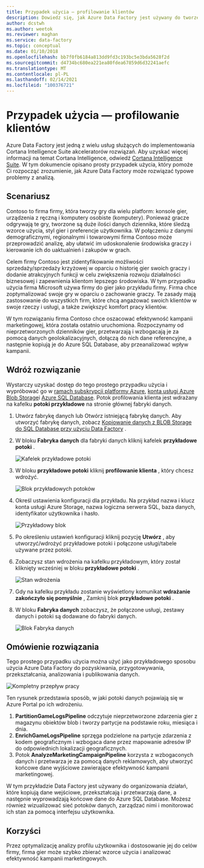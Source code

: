 ```yaml
---
title: Przypadek użycia — profilowanie klientów
description: Dowiedz się, jak Azure Data Factory jest używany do tworzenia przepływu pracy opartego na danych (potok) do profilowania klientów gier.
author: dcstwh
ms.author: weetok
ms.reviewer: maghan
ms.service: data-factory
ms.topic: conceptual
ms.date: 01/10/2018
ms.openlocfilehash: bb7f0fb6184a813dd9fd3c193bc5e3bda5628f2d
ms.sourcegitcommit: d4734bc680ea221ea80fdea67859d6d32241aefc
ms.translationtype: MT
ms.contentlocale: pl-PL
ms.lasthandoff: 02/14/2021
ms.locfileid: "100376721"
---
```

# <a name="use-case---customer-profiling"></a>Przypadek użycia — profilowanie klientów
Azure Data Factory jest jedną z wielu usług służących do implementowania Cortana Intelligence Suite akceleratorów rozwiązań.  Aby uzyskać więcej informacji na temat Cortana Intelligence, odwiedź [Cortana Intelligence Suite](https://www.microsoft.com/cortanaanalytics). W tym dokumencie opisano prosty przypadek użycia, który pomoże Ci rozpocząć zrozumienie, jak Azure Data Factory może rozwiązać typowe problemy z analizą.

## <a name="scenario"></a>Scenariusz
Contoso to firma firmy, która tworzy gry dla wielu platform: konsole gier, urządzenia z ręczną i komputery osobiste (komputery). Ponieważ gracze odgrywają te gry, tworzone są duże ilości danych dziennika, które śledzą wzorce użycia, styl gier i preferencje użytkownika.  W połączeniu z danymi demograficznymi, regionalnymi i towarowymi firma Contoso może przeprowadzić analizę, aby ułatwić im udoskonalenie środowiska graczy i kierowanie ich do uaktualnień i zakupów w grach. 

Celem firmy Contoso jest zidentyfikowanie możliwości sprzedaży/sprzedaży krzyżowej w oparciu o historię gier swoich graczy i dodanie atrakcyjnych funkcji w celu zwiększenia rozwoju działalności biznesowej i zapewnienia klientom lepszego środowiska. W tym przypadku użycia firma Microsoft używa firmy do gier jako przykładu firmy. Firma chce zoptymalizować swoje gry w oparciu o zachowanie graczy. Te zasady mają zastosowanie do wszystkich firm, które chcą angażować swoich klientów w swoje rzeczy i usługi, a także zwiększyć komfort pracy klientów.

W tym rozwiązaniu firma Contoso chce oszacować efektywność kampanii marketingowej, która została ostatnio uruchomiona. Rozpoczynamy od nieprzetworzonych dzienników gier, przetwarzają i wzbogacają je za pomocą danych geolokalizacyjnych, dołączą do nich dane referencyjne, a następnie kopiują je do Azure SQL Database, aby przeanalizować wpływ kampanii.

## <a name="deploy-solution"></a>Wdróż rozwiązanie
Wystarczy uzyskać dostęp do tego prostego przypadku użycia i wypróbować go w [ramach subskrypcji platformy Azure](https://azure.microsoft.com/pricing/free-trial/), [konta usługi Azure Blob Storage](../../storage/common/storage-account-create.md)i [Azure SQL Database](../../azure-sql/database/single-database-create-quickstart.md). Potok profilowania klienta jest wdrażany na kafelku **potoki przykładowe** na stronie głównej fabryki danych.

1. Utwórz fabrykę danych lub Otwórz istniejącą fabrykę danych. Aby utworzyć fabrykę danych, zobacz [Kopiowanie danych z BLOB Storage do SQL Database przy użyciu Data Factory](data-factory-copy-data-from-azure-blob-storage-to-sql-database.md) .
2. W bloku **Fabryka danych** dla fabryki danych kliknij kafelek **przykładowe potoki** .

    ![Kafelek przykładowe potoki](./media/data-factory-samples/SamplePipelinesTile.png)
3. W bloku **przykładowe potoki** kliknij **profilowanie klienta** , który chcesz wdrożyć.

    ![Blok przykładowych potoków](./media/data-factory-samples/SampleTile.png)
4. Określ ustawienia konfiguracji dla przykładu. Na przykład nazwa i klucz konta usługi Azure Storage, nazwa logiczna serwera SQL, baza danych, identyfikator użytkownika i hasło.

    ![Przykładowy blok](./media/data-factory-samples/SampleBlade.png)
5. Po określeniu ustawień konfiguracji kliknij pozycję **Utwórz** , aby utworzyć/wdrożyć przykładowe potoki i połączone usługi/tabele używane przez potoki.
6. Zobaczysz stan wdrożenia na kafelku przykładowym, który został kliknięty wcześniej w bloku **przykładowe potoki** .

    ![Stan wdrożenia](./media/data-factory-samples/DeploymentStatus.png)
7. Gdy na kafelku przykładu zostanie wyświetlony komunikat **wdrażanie zakończyło się pomyślnie** , Zamknij blok **przykładowe potoki** .  
8. W bloku **Fabryka danych** zobaczysz, że połączone usługi, zestawy danych i potoki są dodawane do fabryki danych.  

    ![Blok Fabryka danych](./media/data-factory-samples/DataFactoryBladeAfter.png)

## <a name="solution-overview"></a>Omówienie rozwiązania
Tego prostego przypadku użycia można użyć jako przykładowego sposobu użycia Azure Data Factory do pozyskiwania, przygotowywania, przekształcania, analizowania i publikowania danych.

![Kompletny przepływ pracy](./media/data-factory-customer-profiling-usecase/EndToEndWorkflow.png)

Ten rysunek przedstawia sposób, w jaki potoki danych pojawiają się w Azure Portal po ich wdrożeniu.

1. **PartitionGameLogsPipeline** odczytuje nieprzetworzone zdarzenia gier z magazynu obiektów blob i tworzy partycje na podstawie roku, miesiąca i dnia.
2. **EnrichGameLogsPipeline** sprzęga podzielone na partycje zdarzenia z kodem geograficznym i wzbogaca dane przez mapowanie adresów IP do odpowiednich lokalizacji geograficznych.
3. Potok **AnalyzeMarketingCampaignPipeline** korzysta z wzbogaconych danych i przetwarza je za pomocą danych reklamowych, aby utworzyć końcowe dane wyjściowe zawierające efektywność kampanii marketingowej.

W tym przykładzie Data Factory jest używany do organizowania działań, które kopiują dane wejściowe, przekształcają i przetwarzają dane, a następnie wyprowadzają końcowe dane do Azure SQL Database.  Możesz również wizualizować sieć potoków danych, zarządzać nimi i monitorować ich stan za pomocą interfejsu użytkownika.

## <a name="benefits"></a>Korzyści
Przez optymalizację analizy profilu użytkownika i dostosowanie jej do celów firmy, firma gier może szybko zbierać wzorce użycia i analizować efektywność kampanii marketingowych.